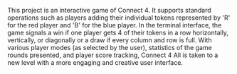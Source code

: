 This project is an interactive game of Connect 4. It supports standard operations 
  such as players adding their individual tokens represented by 'R' for the red player and 
  'B' for the blue player. In the terminal interface, the game signals a win if one 
  player gets 4 of their tokens in a row horizontally, vertically, or diagonally 
  or a draw if every column and row is full. With various player modes (as selected
  by the user), statistics of the game rounds presented, and player score tracking, 
  Connect 4 All is taken to a new level with a more engaging and creative user interface.
